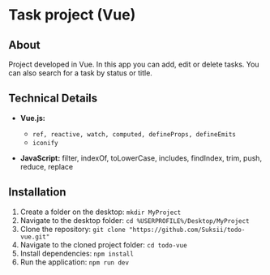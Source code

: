 # Task project (Vue)

## About
Project developed in Vue. In this app you can add, edit or delete tasks. You can also search for a task by status or title.

## Technical Details
- **Vue.js:**
  - `ref, reactive, watch, computed, defineProps, defineEmits`
  - `iconify`
 
- **JavaScript:** filter, indexOf, toLowerCase, includes, findIndex, trim, push, reduce, replace
 
## Installation
1. Create a folder on the desktop: `mkdir MyProject` 
2. Navigate to the desktop folder: `cd %USERPROFILE%/Desktop/MyProject`
3. Clone the repository: `git clone "https://github.com/Suksii/todo-vue.git"`
4. Navigate to the cloned project folder: `cd todo-vue`
5. Install dependencies: `npm install`
6. Run the application: `npm run dev`
